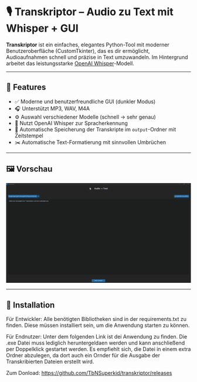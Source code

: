 # 🎙️ Transkriptor – Audio zu Text mit Whisper + GUI

**Transkriptor** ist ein einfaches, elegantes Python-Tool mit moderner Benutzeroberfläche (CustomTkinter), das es dir ermöglicht, Audioaufnahmen schnell und präzise in Text umzuwandeln. Im Hintergrund arbeitet das leistungsstarke [OpenAI Whisper](https://github.com/openai/whisper)-Modell.

---

## 🔧 Features

- ✅ Moderne und benutzerfreundliche GUI (dunkler Modus)
- 🎧 Unterstützt MP3, WAV, M4A
- ⚙️ Auswahl verschiedener Modelle (schnell → sehr genau)
- 🧠 Nutzt OpenAI Whisper zur Spracherkennung
- 📂 Automatische Speicherung der Transkripte im `output`-Ordner mit Zeitstempel
- ✂️ Automatische Text-Formatierung mit sinnvollen Umbrüchen

---

## 🖼️ Vorschau

![alt text](image.png)

---

## 🚀 Installation

Für Entwickler:
Alle benötigten Bibliotheken sind in der requirements.txt zu finden.
Diese müssen installiert sein, um die Anwendung starten zu können.

Für Endnutzer:
Unter dem folgenden Link ist dei Anwendung zu finden. Die .exe Datei muss lediglich heruntergeldaen werden
und kann anschließend per Doppelklick gestartet werden. Es empfiehlt sich, die Datei in einem extra Ordner abzulegen,
da dort auch ein Ornder für die Ausgabe der Transkribierten Dateien erstellt wird.

Zum Donload: https://github.com/TbNSuperkid/transkriptor/releases
